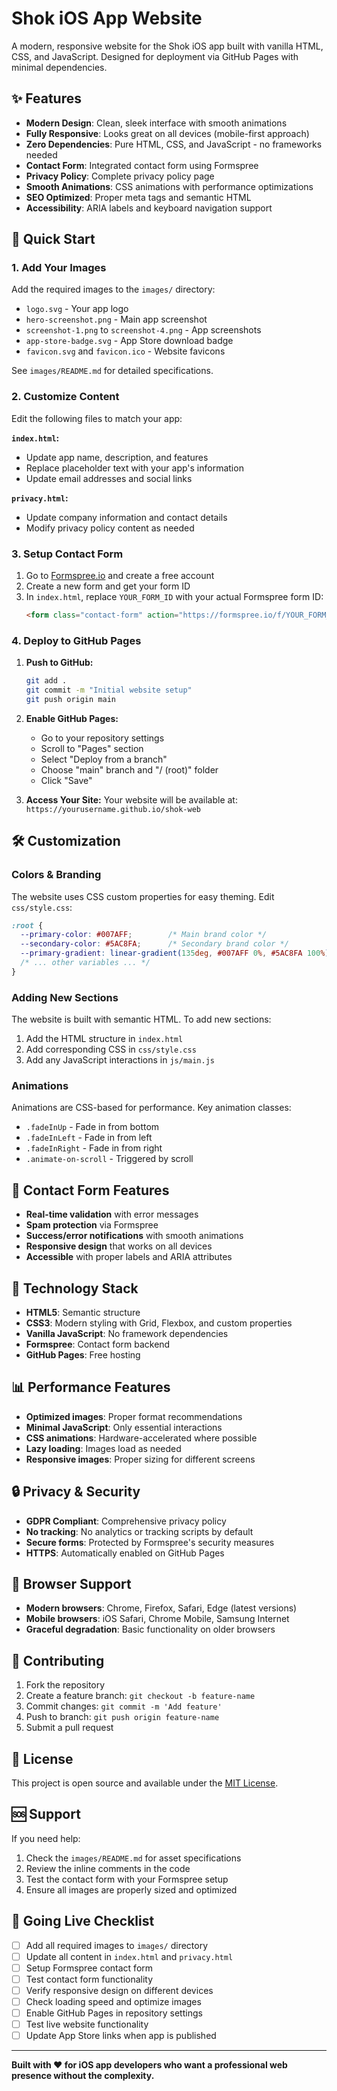 # Shok iOS App Website

A modern, responsive website for the Shok iOS app built with vanilla HTML, CSS, and JavaScript. Designed for deployment via GitHub Pages with minimal dependencies.

## ✨ Features

- **Modern Design**: Clean, sleek interface with smooth animations
- **Fully Responsive**: Looks great on all devices (mobile-first approach)
- **Zero Dependencies**: Pure HTML, CSS, and JavaScript - no frameworks needed
- **Contact Form**: Integrated contact form using Formspree
- **Privacy Policy**: Complete privacy policy page
- **Smooth Animations**: CSS animations with performance optimizations
- **SEO Optimized**: Proper meta tags and semantic HTML
- **Accessibility**: ARIA labels and keyboard navigation support

## 🚀 Quick Start

### 1. Add Your Images

Add the required images to the `images/` directory:
- `logo.svg` - Your app logo
- `hero-screenshot.png` - Main app screenshot
- `screenshot-1.png` to `screenshot-4.png` - App screenshots
- `app-store-badge.svg` - App Store download badge
- `favicon.svg` and `favicon.ico` - Website favicons

See `images/README.md` for detailed specifications.

### 2. Customize Content

Edit the following files to match your app:

**`index.html`:**
- Update app name, description, and features
- Replace placeholder text with your app's information
- Update email addresses and social links

**`privacy.html`:**
- Update company information and contact details
- Modify privacy policy content as needed

### 3. Setup Contact Form

1. Go to [Formspree.io](https://formspree.io) and create a free account
2. Create a new form and get your form ID
3. In `index.html`, replace `YOUR_FORM_ID` with your actual Formspree form ID:
   ```html
   <form class="contact-form" action="https://formspree.io/f/YOUR_FORM_ID" method="POST">
   ```

### 4. Deploy to GitHub Pages

1. **Push to GitHub:**
   ```bash
   git add .
   git commit -m "Initial website setup"
   git push origin main
   ```

2. **Enable GitHub Pages:**
   - Go to your repository settings
   - Scroll to "Pages" section
   - Select "Deploy from a branch"
   - Choose "main" branch and "/ (root)" folder
   - Click "Save"

3. **Access Your Site:**
   Your website will be available at: `https://yourusername.github.io/shok-web`

## 🛠 Customization

### Colors & Branding

The website uses CSS custom properties for easy theming. Edit `css/style.css`:

```css
:root {
  --primary-color: #007AFF;        /* Main brand color */
  --secondary-color: #5AC8FA;      /* Secondary brand color */
  --primary-gradient: linear-gradient(135deg, #007AFF 0%, #5AC8FA 100%);
  /* ... other variables ... */
}
```

### Adding New Sections

The website is built with semantic HTML. To add new sections:

1. Add the HTML structure in `index.html`
2. Add corresponding CSS in `css/style.css`
3. Add any JavaScript interactions in `js/main.js`

### Animations

Animations are CSS-based for performance. Key animation classes:
- `.fadeInUp` - Fade in from bottom
- `.fadeInLeft` - Fade in from left
- `.fadeInRight` - Fade in from right
- `.animate-on-scroll` - Triggered by scroll

## 📱 Contact Form Features

- **Real-time validation** with error messages
- **Spam protection** via Formspree
- **Success/error notifications** with smooth animations
- **Responsive design** that works on all devices
- **Accessible** with proper labels and ARIA attributes

## 🎨 Technology Stack

- **HTML5**: Semantic structure
- **CSS3**: Modern styling with Grid, Flexbox, and custom properties
- **Vanilla JavaScript**: No framework dependencies
- **Formspree**: Contact form backend
- **GitHub Pages**: Free hosting

## 📊 Performance Features

- **Optimized images**: Proper format recommendations
- **Minimal JavaScript**: Only essential interactions
- **CSS animations**: Hardware-accelerated where possible
- **Lazy loading**: Images load as needed
- **Responsive images**: Proper sizing for different screens

## 🔒 Privacy & Security

- **GDPR Compliant**: Comprehensive privacy policy
- **No tracking**: No analytics or tracking scripts by default
- **Secure forms**: Protected by Formspree's security measures
- **HTTPS**: Automatically enabled on GitHub Pages

## 📖 Browser Support

- **Modern browsers**: Chrome, Firefox, Safari, Edge (latest versions)
- **Mobile browsers**: iOS Safari, Chrome Mobile, Samsung Internet
- **Graceful degradation**: Basic functionality on older browsers

## 🤝 Contributing

1. Fork the repository
2. Create a feature branch: `git checkout -b feature-name`
3. Commit changes: `git commit -m 'Add feature'`
4. Push to branch: `git push origin feature-name`
5. Submit a pull request

## 📄 License

This project is open source and available under the [MIT License](LICENSE).

## 🆘 Support

If you need help:
1. Check the `images/README.md` for asset specifications
2. Review the inline comments in the code
3. Test the contact form with your Formspree setup
4. Ensure all images are properly sized and optimized

## 🚢 Going Live Checklist

- [ ] Add all required images to `images/` directory
- [ ] Update all content in `index.html` and `privacy.html`
- [ ] Setup Formspree contact form
- [ ] Test contact form functionality
- [ ] Verify responsive design on different devices
- [ ] Check loading speed and optimize images
- [ ] Enable GitHub Pages in repository settings
- [ ] Test live website functionality
- [ ] Update App Store links when app is published

---

**Built with ❤️ for iOS app developers who want a professional web presence without the complexity.**
